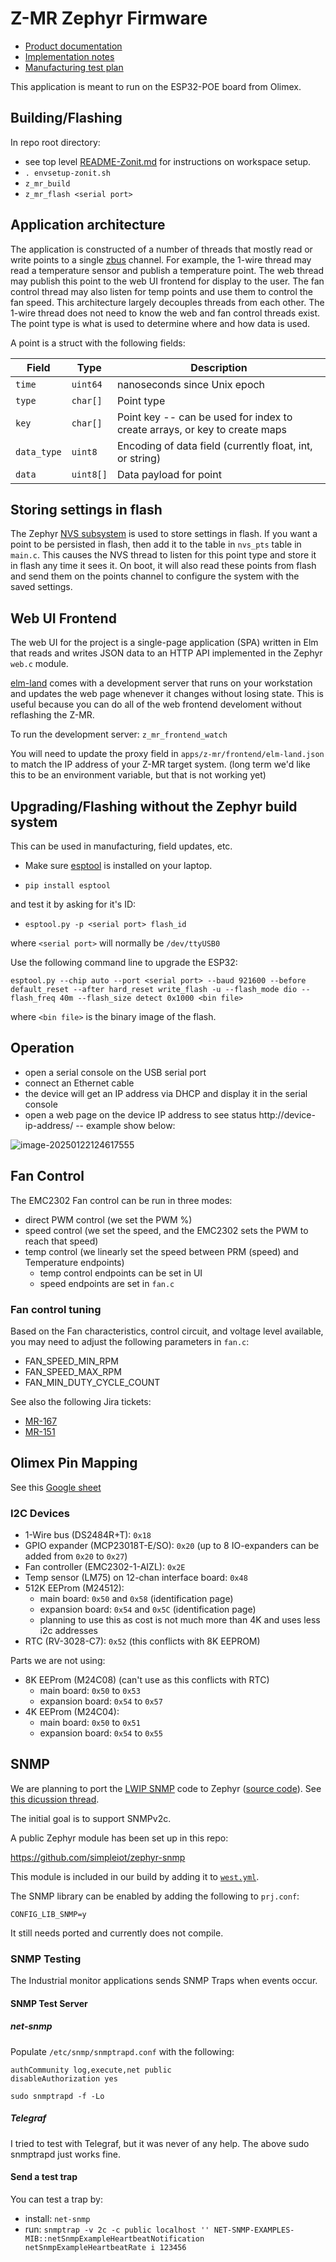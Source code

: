# Z-MR Zephyr Firmware

- [Product documentation](https://gitea.zonit.com/Zonit-Dev/product/src/branch/master/z-mr)
- [Implementation notes](implementation.md)
- [Manufacturing test plan](https://gitea.zonit.com/Zonit-Dev/product/src/branch/master/z-mr/z-mr-mfg-test.md)

This application is meant to run on the ESP32-POE board from Olimex.

## Building/Flashing

In repo root directory:

- see top level
  [README-Zonit.md](https://gitea.zonit.com/Zonit-Dev/zephyr-zonit/src/branch/main/README-Zonit.md)
  for instructions on workspace setup.
- `. envsetup-zonit.sh`
- `z_mr_build`
- `z_mr_flash <serial port>`

## Application architecture

The application is constructed of a number of threads that mostly read or write
points to a single
[zbus](https://docs.zephyrproject.org/latest/services/zbus/index.html) channel.
For example, the 1-wire thread may read a temperature sensor and publish a
temperature point. The web thread may publish this point to the web UI frontend
for display to the user. The fan control thread may also listen for temp points
and use them to control the fan speed. This architecture largely decouples
threads from each other. The 1-wire thread does not need to know the web and fan
control threads exist. The point type is what is used to determine where and how
data is used.

A point is a struct with the following fields:

| Field       | Type      | Description                                                                |
| ----------- | --------- | -------------------------------------------------------------------------- |
| `time`      | `uint64`  | nanoseconds since Unix epoch                                               |
| `type`      | `char[]`  | Point type                                                                 |
| `key`       | `char[]`  | Point key -- can be used for index to create arrays, or key to create maps |
| `data_type` | `uint8`   | Encoding of data field (currently float, int, or string)                   |
| `data`      | `uint8[]` | Data payload for point                                                     |

## Storing settings in flash

The Zephyr
[NVS subsystem](https://docs.zephyrproject.org/latest/services/storage/nvs/nvs.html)
is used to store settings in flash. If you want a point to be persisted in
flash, then add it to the table in `nvs_pts` table in `main.c`. This causes the
NVS thread to listen for this point type and store it in flash any time it sees
it. On boot, it will also read these points from flash and send them on the
points channel to configure the system with the saved settings.

## Web UI Frontend

The web UI for the project is a single-page application (SPA) written in Elm
that reads and writes JSON data to an HTTP API implemented in the Zephyr `web.c`
module.

[elm-land](https://elm.land/) comes with a development server that runs on your
workstation and updates the web page whenever it changes without losing state.
This is useful because you can do all of the web frontend develoment without
reflashing the Z-MR.

To run the development server: `z_mr_frontend_watch`

You will need to update the proxy field in `apps/z-mr/frontend/elm-land.json` to
match the IP address of your Z-MR target system. (long term we'd like this to be
an environment variable, but that is not working yet)

## Upgrading/Flashing without the Zephyr build system

This can be used in manufacturing, field updates, etc.

- Make sure
  [esptool](https://docs.espressif.com/projects/esptool/en/latest/esp32/) is
  installed on your laptop.

- `pip install esptool`

and test it by asking for it's ID:

- `esptool.py -p <serial port> flash_id`

where `<serial port>` will normally be `/dev/ttyUSB0`

Use the following command line to upgrade the ESP32:

`esptool.py --chip auto --port <serial port> --baud 921600 --before default_reset --after hard_reset write_flash -u --flash_mode dio --flash_freq 40m --flash_size detect 0x1000 <bin file>`

where `<bin file>` is the binary image of the flash.

## Operation

- open a serial console on the USB serial port
- connect an Ethernet cable
- the device will get an IP address via DHCP and display it in the serial
  console
- open a web page on the device IP address to see status
  http://device-ip-address/ -- example show below:

![image-20250122124617555](assets/image-20250122124617555.png)

## Fan Control

The EMC2302 Fan control can be run in three modes:

- direct PWM control (we set the PWM %)
- speed control (we set the speed, and the EMC2302 sets the PWM to reach that
  speed)
- temp control (we linearly set the speed between PRM (speed) and Temperature
  endpoints)
  - temp control endpoints can be set in UI
  - speed endpoints are set in `fan.c`

### Fan control tuning

Based on the Fan characteristics, control circuit, and voltage level available,
you may need to adjust the following parameters in `fan.c`:

- FAN_SPEED_MIN_RPM
- FAN_SPEED_MAX_RPM
- FAN_MIN_DUTY_CYCLE_COUNT

See also the following Jira tickets:

- [MR-167](https://zonitrnd.atlassian.net/jira/software/projects/MR/boards/10?selectedIssue=MR-167)
- [MR-151](https://zonitrnd.atlassian.net/jira/software/projects/MR/boards/10?selectedIssue=MR-151)

## Olimex Pin Mapping

See this
[Google sheet](https://docs.google.com/spreadsheets/d/1NxzXzAdNQBaqCcLCUICzmVlSp7WfoR5nhxfbvqUGQ6Q/edit?gid=0#gid=0:w)

### I2C Devices

- 1-Wire bus (DS2484R+T): `0x18`
- GPIO expander (MCP23018T-E/SO): `0x20` (up to 8 IO-expanders can be added from
  `0x20` to `0x27`)
- Fan controller (EMC2302-1-AIZL): `0x2E`
- Temp sensor (LM75) on 12-chan interface board: `0x48`
- 512K EEProm (M24512):
  - main board: `0x50` and `0x58` (identification page)
  - expansion board: `0x54` and `0x5C` (identification page)
  - planning to use this as cost is not much more than 4K and uses less i2c
    addresses
- RTC (RV-3028-C7): `0x52` (this conflicts with 8K EEPROM)

Parts we are not using:

- 8K EEProm (M24C08) (can't use as this conflicts with RTC)
  - main board: `0x50` to `0x53`
  - expansion board: `0x54` to `0x57`
- 4K EEProm (M24C04):
  - main board: `0x50` to `0x51`
  - expansion board: `0x54` to `0x55`

## SNMP

We are planning to port the
[LWIP SNMP](https://www.nongnu.org/lwip/2_1_x/group__snmp.html) code to Zephyr
([source code](https://github.com/lwip-tcpip/lwip/tree/master/src/apps/snmp)).
See
[this dicussion thread](https://github.com/zephyrproject-rtos/zephyr/discussions/80648).

The initial goal is to support SNMPv2c.

A public Zephyr module has been set up in this repo:

https://github.com/simpleiot/zephyr-snmp

This module is included in our build by adding it to
[`west.yml`](../../west.yml).

The SNMP library can be enabled by adding the following to `prj.conf`:

`CONFIG_LIB_SNMP=y`

It still needs ported and currently does not compile.

### SNMP Testing

The Industrial monitor applications sends SNMP Traps when events occur.

#### SNMP Test Server

##### net-snmp

Populate `/etc/snmp/snmptrapd.conf` with the following:

```
authCommunity log,execute,net public
disableAuthorization yes
```

`sudo snmptrapd -f -Lo`

##### Telegraf

I tried to test with Telegraf, but it was never of any help. The above sudo snmptrapd just
works fine.

#### Send a test trap

You can test a trap by:

- install: `net-snmp`
- run:
  `snmptrap -v 2c -c public localhost '' NET-SNMP-EXAMPLES-MIB::netSnmpExampleHeartbeatNotification netSnmpExampleHeartbeatRate i 123456`

